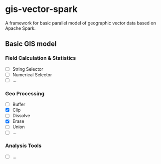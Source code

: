 # gis-vector-spark
A framework for basic parallel model of geographic vector data based on Apache Spark.

## Basic GIS model

### Field Calculation & Statistics

- [ ] String Selector
- [ ] Numerical Selector
- [ ] ...

### Geo Processing

- [ ] Buffer
- [x] Clip
- [ ] Dissolve
- [x] Erase
- [ ] Union
- [ ] ...

### Analysis Tools

- [ ] ...